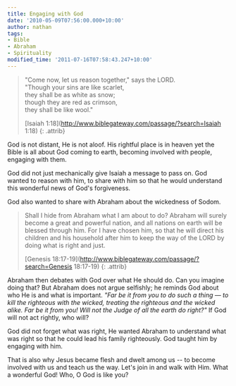 ```yaml
---
title: Engaging with God
date: '2010-05-09T07:56:00.000+10:00'
author: nathan
tags:
- Bible
- Abraham
- Spirituality
modified_time: '2011-07-16T07:58:43.247+10:00'
---
```

> "Come now, let us reason together," says the LORD.  
> "Though your sins are like scarlet,  
> they shall be as white as snow;  
> though they are red as crimson,  
> they shall be like wool."
> 
> [Isaiah 1:18](http://www.biblegateway.com/passage/?search=Isaiah 1:18)
> {: .attrib}

God is not distant, He is not aloof. His rightful place is in heaven yet the Bible is all about God coming to earth, becoming involved with people, engaging with them.

God did not just mechanically give Isaiah a message to pass on. God wanted to reason with him, to share with him so that he would understand this wonderful news of God's forgiveness.

God also wanted to share with Abraham about the wickedness of Sodom.

> Shall I hide from Abraham what I am about to do? Abraham will surely become a great and powerful nation, and all nations on earth will be blessed through him. For I have chosen him, so that he will direct his children and his household after him to keep the way of the LORD by doing what is right and just.
> 
> [Genesis 18:17-19](http://www.biblegateway.com/passage/?search=Genesis 18:17-19)
> {: .attrib}

Abraham then debates with God over what He should do. Can you imagine doing that? But Abraham does not argue selfishly; he reminds God about who He is and what is important. <cite>"Far be it from you to do such a thing — to kill the righteous with the wicked, treating the righteous and the wicked alike. Far be it from you! Will not the Judge of all the earth do right?"</cite> If God will not act rightly, who will?

God did not forget what was right, He wanted Abraham to understand what was right so that he could lead his family righteously. God taught him by engaging with him.

That is also why Jesus became flesh and dwelt among us -- to become involved with us and teach us the way. Let's join in and walk with Him. What a wonderful God! Who, O God is like you?

